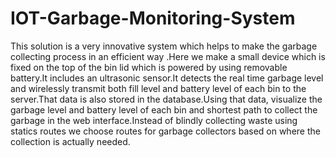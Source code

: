 # IOT-Garbage-Monitoring-System
This solution is a very innovative system which helps to make the garbage collecting process in an efficient way .Here we make a small device which is fixed on the top of the bin lid which is powered by using removable battery.It includes an ultrasonic sensor.It detects the real time garbage level and wirelessly transmit both fill level and battery level of each bin to the server.That data is also stored in the database.Using that data, visualize the garbage level and battery level of each bin and shortest path to collect the garbage in the web interface.Instead of blindly collecting waste using statics routes we choose routes for garbage collectors based on where the collection is actually needed.
